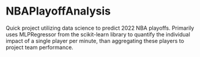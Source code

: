 # NBAPlayoffAnalysis
Quick project utilizing data science to predict 2022 NBA playoffs. Primarily uses MLPRegressor from the scikit-learn library to quantify the individual impact of a single player per minute, than aggregating these players to project team performance.
